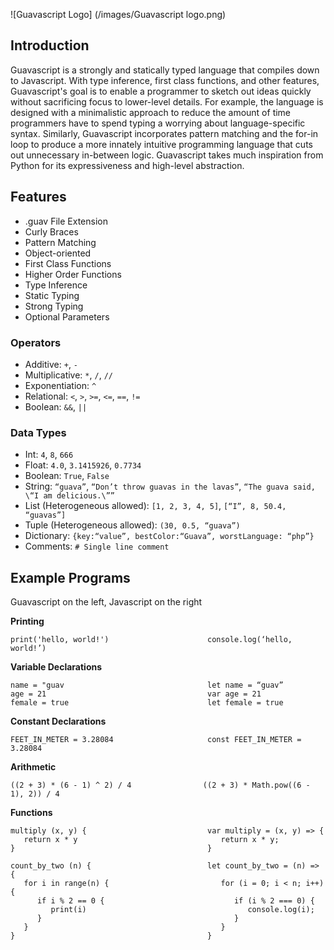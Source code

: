 ![Guavascript Logo] (/images/Guavascript logo.png)

## Introduction

Guavascript is a strongly and statically typed language that compiles down to Javascript. With type inference, first class functions, and other features, Guavascript's goal is to enable a programmer to sketch out ideas quickly without sacrificing focus to lower-level details. For example, the language is designed with a minimalistic approach to reduce the amount of time programmers have to spend typing a worrying about language-specific syntax. Similarly, Guavascript incorporates pattern matching and the for-in loop to produce a more innately intuitive programming language that cuts out unnecessary in-between logic. Guavascript takes much inspiration from Python for its expressiveness and high-level abstraction.

## Features
* .guav File Extension
* Curly Braces
* Pattern Matching
* Object-oriented
* First Class Functions
* Higher Order Functions
* Type Inference
* Static Typing
* Strong Typing
* Optional Parameters

### Operators

* Additive: `+`, `-`
* Multiplicative: `*`, `/`, `//`
* Exponentiation: `^`
* Relational: `<`, `>`, `>=`, `<=`, `==`, `!=`
* Boolean: `&&`, `||`

### Data Types

* Int: `4`, `8`, `666`
* Float: `4.0`, `3.1415926`, `0.7734`
* Boolean: `True`, `False`
* String: `“guava”`, `“Don’t throw guavas in the lavas”`, `“The guava said, \“I am delicious.\””`
* List (Heterogeneous allowed): `[1, 2, 3, 4, 5]`, `[“I”, 8, 50.4, “guavas”]`
* Tuple (Heterogeneous allowed): `(30, 0.5, “guava”)`
* Dictionary: `{key:“value”, bestColor:“Guava”, worstLanguage: “php”}`
* Comments: `# Single line comment`

## Example Programs
Guavascript on the left, Javascript on the right

__Printing__

```
print('hello, world!')                      console.log(‘hello, world!’)
```

__Variable Declarations__

```
name = "guav                                let name = “guav”
age = 21                                    var age = 21
female = true                               let female = true
```

__Constant Declarations__

```
FEET_IN_METER = 3.28084                     const FEET_IN_METER = 3.28084
```

__Arithmetic__

```
((2 + 3) * (6 - 1) ^ 2) / 4                ((2 + 3) * Math.pow((6 - 1), 2)) / 4
```

__Functions__

```
multiply (x, y) {                           var multiply = (x, y) => {
   return x * y                                return x * y;
}                                           }
```

```
count_by_two (n) {                          let count_by_two = (n) => {
   for i in range(n) {                         for (i = 0; i < n; i++) {
      if i % 2 == 0 {                             if (i % 2 === 0) {
         print(i)                                    console.log(i);
      }                                           }
   }                                           }
}                                           }
```
